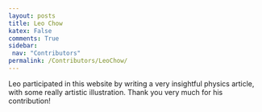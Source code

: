 ```yaml
---
layout: posts
title: Leo Chow
katex: False
comments: True
sidebar:
 nav: "Contributors"
permalink: /Contributors/LeoChow/
---
```


Leo participated in this website by writing a very insightful physics article, with some really artistic illustration. Thank you very much for his contribution!
